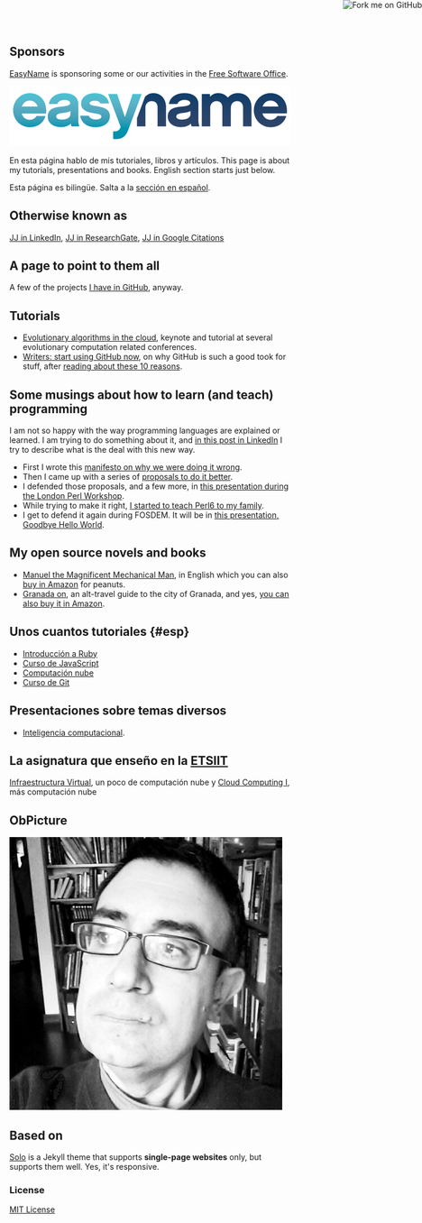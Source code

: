 
## Sponsors

[EasyName](https://www.easyname.com/es) is sponsoring some or our
activities in the [Free Software Office](https://github.com/oslugr).

<a href='https://www.easyname.com/es'><img
src='https://raw.githubusercontent.com/JJ/top-github-users-data/master/img/easyname_500px.png'
alt='logo sponsor'></a>

En esta página hablo de mis tutoriales, libros y artículos.
This page is about my tutorials, presentations and books. English
section starts just below.

Esta página es bilingüe. Salta a la [sección en español](#esp).

## Otherwise known as

[JJ in LinkedIn](https://es.linkedin.com/in/juan-j-merelo-0815),
[JJ in ResearchGate](https://www.researchgate.net/profile/Juan_Merelo_Guervos),
[JJ in Google Citations](https://scholar.google.com/citations?hl=es&user=gFxqc64AAAAJ&sortby=pubdate&view_op=list_works&gmla=AJsN-F4aLi8A_X-cWhzBV8HogSonX_pu-wVQjUQVR78Ki94PBggSH0j8WE1vcDm0ctxxeR980SO6aWN2eWOoa3Os8EvRn6tpyD6mdfEiY4HRwKgcVHxl0LQ)

## A page to point to them all

A few of the projects [I have in GitHub](http://github.com/JJ),
anyway.

## Tutorials

* [Evolutionary algorithms in the cloud](http://jj.github.io/cloudy-ga/#/),
  keynote and tutorial at several evolutionary computation related
  conferences. 
* [Writers: start using GitHub now](https://medium.com/@jjmerelo/writers-start-using-github-now-9b05aaeae03d),
  on why GitHub is such a good took for stuff, after [reading about
  these 10 reasons](https://medium.com/@jjmerelo/top-ten-reasons-github-is-a-great-tool-for-creative-writers-d0e8b27de71d#.wmkf1gebd).
  
## Some musings about how to learn (and teach) programming

I am not so happy with the way programming languages are explained or learned. I am trying to do something about it, and [in this post in LinkedIn](https://www.linkedin.com/pulse/new-way-teaching-how-program-juan-j-merelo?trk=prof-post) I try to describe what is the deal with this new way. 

* First I wrote this [manifesto on why we were doing it wrong](https://medium.com/@jjmerelo/teaching-computer-languages-we-re-doing-it-wrong-9baf7548904a#.z5nd5hi67).
* Then I came up with a series of [proposals to do it better](https://medium.com/@jjmerelo/learning-to-program-good-edfdc939753e#.99th86dlq). 
* I defended those proposals, and a few more, in [this presentation during the London Perl Workshop](https://jj.github.io/lpw16/#/4/4). 
* While trying to make it right, [I started to teach Perl6 to my family](https://medium.com/@jjmerelo/some-time-ago-i-found-i-did-not-like-the-way-the-way-programming-was-taught-3786e60882c#.22bppmqcp). 
* I get to defend it again during FOSDEM. It will be in [this presentation, Goodbye Hello World](https://jj.github.io/goodbye-hello-world). 

## My open source novels and books

* [Manuel the Magnificent Mechanical Man](http://jj.github.io/hoborg),
  in English which you can also
  [buy in Amazon](http://amzn.to/1qIMTp5) for peanuts.
* [Granada on](http://granada.re), an alt-travel guide to the city of
  Granada, and yes,
  [you can also buy it in Amazon](http://amzn.to/23nQLNm). 

## Unos cuantos tutoriales {#esp}

* [Introducción a Ruby](http://jj.github.io/ruby-para-impacientes)
* [Curso de JavaScript](https://github.com/JJ/curso-js)
* [Computación nube](https://jj.github.io/cloud-computing)
* [Curso de Git](https://github.com/oslugr/curso-git)

## Presentaciones sobre temas diversos

* [Inteligencia computacional](http://jj.github.io/ci-carmona).

## La asignatura que enseño en la [ETSIIT](http://etsiit.ugr.es)

[Infraestructura Virtual](http://jj.github.io/IV/), un poco de
computación nube y [Cloud Computing I](http://jj.github.io/CC), más
computación nube

## ObPicture

![JJ Merelo](jj.png)

## Based on

[Solo](http://chibicode.github.io/solo) is a Jekyll theme that supports **single-page websites** only, but supports them well. Yes, it's responsive.

### License

[MIT License](http://chibicode.mit-license.org/)

<a href="https://github.com/JJ/jj.github.io"><img style="position: absolute; top: 0; right: 0; border: 0;" src="https://s3.amazonaws.com/github/ribbons/forkme_right_darkblue_121621.png" alt="Fork me on GitHub"></a>

